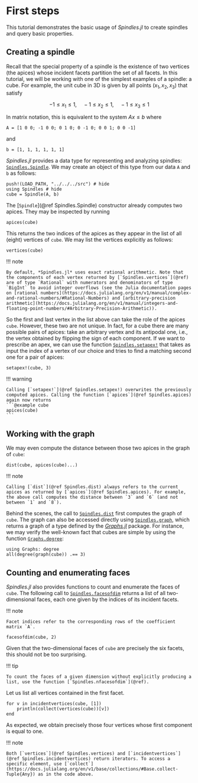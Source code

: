 # First steps
This tutorial demonstrates the basic usage of *Spindles.jl* to create spindles and query basic properties.

## Creating a spindle
Recall that the special property of a spindle is the existence of two vertices (the apices) whose incident facets partition the set of all facets. In this tutorial, we will be working with one of the simplest examples of a spindle: a cube. For example, the unit cube in 3D is given by all points $(x_1,x_2,x_3)$ that satisfy 
```math
-1 \le x_1 \le 1, \quad -1 \le x_2 \le 1, \quad -1 \le x_3 \le 1
```

In matrix notation, this is equivalent to the system $Ax \le b$ where

```@example cube
A = [1 0 0; -1 0 0; 0 1 0; 0 -1 0; 0 0 1; 0 0 -1]
```
and
```@example cube
b = [1, 1, 1, 1, 1, 1]
```

*Spindles.jl* provides a data type for representing and analyzing spindles: [`Spindles.Spindle`](@ref). We may create an object of this type from our data `A` and `b` as follows:

```@example cube
push!(LOAD_PATH, "../../../src") # hide
using Spindles # hide
cube = Spindle(A, b)
```

The [`Spindle`](@ref Spindles.Spindle) constructor already computes two apices. They may be inspected by running
```@example cube
apices(cube)
```

This returns the two indices of the apices as they appear in the list of all (eight) vertices of `cube`. We may list the vertices explicitly as follows:
```@example cube
vertices(cube)
```

!!! note

    By default, *Spindles.jl* uses exact rational arithmetic. Note that the components of each vertex returned by [`Spindles.vertices`](@ref) are of type `Rational` with numerators and denominators of type `BigInt` to avoid integer overflows (see the Julia documentation pages on [rational numbers](https://docs.julialang.org/en/v1/manual/complex-and-rational-numbers/#Rational-Numbers) and [arbitrary-precision arithmetic](https://docs.julialang.org/en/v1/manual/integers-and-floating-point-numbers/#Arbitrary-Precision-Arithmetic)).

So the first and last vertex in the list above can take the role of the apices `cube`. However, these two are not unique. In fact, for a cube there are many possible pairs of apices: take an arbitrary vertex and its antipodal one, i.e., the vertex obtained by flipping the sign of each component. If we want to prescribe an apex, we can use the function [`Spindles.setapex!`](@ref) that takes as input the index of a vertex of our choice and tries to find a matching second one for a pair of apices:

```@example cube
setapex!(cube, 3)
```

!!! warning

    Calling [`setapex!`](@ref Spindles.setapex!) overwrites the previously computed apices. Calling the function [`apices`](@ref Spindles.apices) again now returns
    ```@example cube
    apices(cube)
    ```

## Working with the graph
We may even compute the distance between those two apices in the graph of `cube`:

```@example cube
dist(cube, apices(cube)...)
```

!!! note

    Calling [`dist`](@ref Spindles.dist) always refers to the current apices as returned by [`apices`](@ref Spindles.apices). For example, the above call computes the distance between `3` and `6` (and not between `1` and `8`).

Behind the scenes, the call to [`Spindles.dist`](@ref) first computes the graph of `cube`. The graph can also be accessed directly using [`Spindles.graph`](@ref), which returns a graph of a type defined by the [*Graphs.jl*](https://juliagraphs.org/Graphs.jl/) package. 
For instance, we may verify the well-known fact that cubes are simple by using the function [`Graphs.degree`](https://juliagraphs.org/Graphs.jl/stable/core_functions/core/#Graphs.degree):

```@example cube
using Graphs: degree
all(degree(graph(cube)) .== 3)
```

## Counting and enumerating faces
*Spindles.jl* also provides functions to count and enumerate the faces of `cube`. The following call to [`Spindles.facesofdim`](@ref) returns a list of all two-dimensional faces, each one given by the indices of its incident facets.

!!! note

    Facet indices refer to the corresponding rows of the coefficient matrix `A`. 

```@example cube
facesofdim(cube, 2)
```

Given that the two-dimensional faces of `cube` are precisely the six facets, this should not be too surprising. 

!!! tip

    To count the faces of a given dimension without explicitly producing a list, use the function [`Spindles.nfacesofdim`](@ref).

Let us list all vertices contained in the first facet.

```@example cube
for v in incidentvertices(cube, [1])
    println(collect(vertices(cube))[v])
end
```

As expected, we obtain precisely those four vertices whose first component is equal to one.

!!! note

    Both [`vertices`](@ref Spindles.vertices) and [`incidentvertices`](@ref Spindles.incidentvertices) return iterators. To access a specific element, use [`collect`](https://docs.julialang.org/en/v1/base/collections/#Base.collect-Tuple{Any}) as in the code above.
